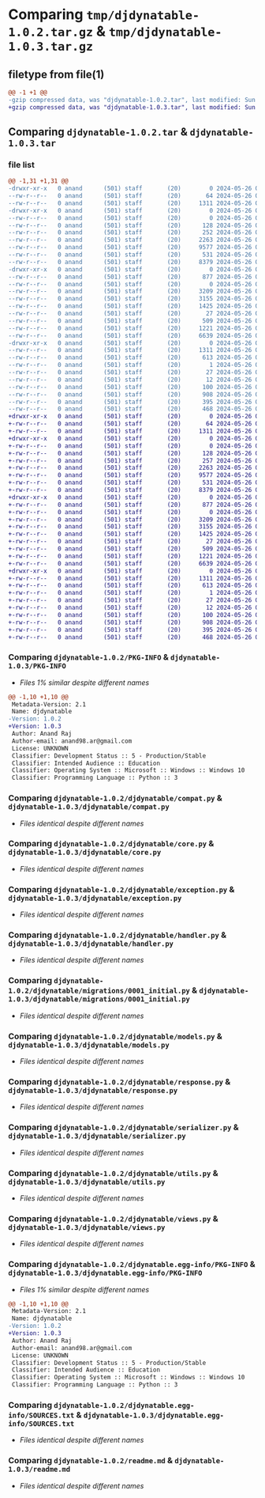 # Comparing `tmp/djdynatable-1.0.2.tar.gz` & `tmp/djdynatable-1.0.3.tar.gz`

## filetype from file(1)

```diff
@@ -1 +1 @@
-gzip compressed data, was "djdynatable-1.0.2.tar", last modified: Sun May 26 09:20:49 2024, max compression
+gzip compressed data, was "djdynatable-1.0.3.tar", last modified: Sun May 26 09:58:50 2024, max compression
```

## Comparing `djdynatable-1.0.2.tar` & `djdynatable-1.0.3.tar`

### file list

```diff
@@ -1,31 +1,31 @@
-drwxr-xr-x   0 anand      (501) staff       (20)        0 2024-05-26 09:20:49.808869 djdynatable-1.0.2/
--rw-r--r--   0 anand      (501) staff       (20)       64 2024-05-26 09:07:20.000000 djdynatable-1.0.2/MANIFEST.in
--rw-r--r--   0 anand      (501) staff       (20)     1311 2024-05-26 09:20:49.809004 djdynatable-1.0.2/PKG-INFO
-drwxr-xr-x   0 anand      (501) staff       (20)        0 2024-05-26 09:20:49.806858 djdynatable-1.0.2/djdynatable/
--rw-r--r--   0 anand      (501) staff       (20)        0 2024-05-26 09:07:20.000000 djdynatable-1.0.2/djdynatable/__init__.py
--rw-r--r--   0 anand      (501) staff       (20)      128 2024-05-26 09:07:20.000000 djdynatable-1.0.2/djdynatable/admin.py
--rw-r--r--   0 anand      (501) staff       (20)      252 2024-05-26 09:08:02.000000 djdynatable-1.0.2/djdynatable/apps.py
--rw-r--r--   0 anand      (501) staff       (20)     2263 2024-05-26 09:08:36.000000 djdynatable-1.0.2/djdynatable/compat.py
--rw-r--r--   0 anand      (501) staff       (20)     9577 2024-05-26 09:09:23.000000 djdynatable-1.0.2/djdynatable/core.py
--rw-r--r--   0 anand      (501) staff       (20)      531 2024-05-26 09:07:20.000000 djdynatable-1.0.2/djdynatable/exception.py
--rw-r--r--   0 anand      (501) staff       (20)     8379 2024-05-26 09:10:30.000000 djdynatable-1.0.2/djdynatable/handler.py
-drwxr-xr-x   0 anand      (501) staff       (20)        0 2024-05-26 09:20:49.808748 djdynatable-1.0.2/djdynatable/migrations/
--rw-r--r--   0 anand      (501) staff       (20)      877 2024-05-26 09:07:20.000000 djdynatable-1.0.2/djdynatable/migrations/0001_initial.py
--rw-r--r--   0 anand      (501) staff       (20)        0 2024-05-26 09:07:20.000000 djdynatable-1.0.2/djdynatable/migrations/__init__.py
--rw-r--r--   0 anand      (501) staff       (20)     3209 2024-05-26 09:10:43.000000 djdynatable-1.0.2/djdynatable/models.py
--rw-r--r--   0 anand      (501) staff       (20)     3155 2024-05-26 09:07:20.000000 djdynatable-1.0.2/djdynatable/response.py
--rw-r--r--   0 anand      (501) staff       (20)     1425 2024-05-26 09:07:20.000000 djdynatable-1.0.2/djdynatable/serializer.py
--rw-r--r--   0 anand      (501) staff       (20)       27 2024-05-26 09:07:20.000000 djdynatable-1.0.2/djdynatable/tests.py
--rw-r--r--   0 anand      (501) staff       (20)      509 2024-05-26 09:07:20.000000 djdynatable-1.0.2/djdynatable/urls.py
--rw-r--r--   0 anand      (501) staff       (20)     1221 2024-05-26 09:19:29.000000 djdynatable-1.0.2/djdynatable/utils.py
--rw-r--r--   0 anand      (501) staff       (20)     6639 2024-05-26 09:11:44.000000 djdynatable-1.0.2/djdynatable/views.py
-drwxr-xr-x   0 anand      (501) staff       (20)        0 2024-05-26 09:20:49.808238 djdynatable-1.0.2/djdynatable.egg-info/
--rw-r--r--   0 anand      (501) staff       (20)     1311 2024-05-26 09:20:49.000000 djdynatable-1.0.2/djdynatable.egg-info/PKG-INFO
--rw-r--r--   0 anand      (501) staff       (20)      613 2024-05-26 09:20:49.000000 djdynatable-1.0.2/djdynatable.egg-info/SOURCES.txt
--rw-r--r--   0 anand      (501) staff       (20)        1 2024-05-26 09:20:49.000000 djdynatable-1.0.2/djdynatable.egg-info/dependency_links.txt
--rw-r--r--   0 anand      (501) staff       (20)       27 2024-05-26 09:20:49.000000 djdynatable-1.0.2/djdynatable.egg-info/requires.txt
--rw-r--r--   0 anand      (501) staff       (20)       12 2024-05-26 09:20:49.000000 djdynatable-1.0.2/djdynatable.egg-info/top_level.txt
--rw-r--r--   0 anand      (501) staff       (20)      100 2024-05-26 09:07:20.000000 djdynatable-1.0.2/pyproject.toml
--rw-r--r--   0 anand      (501) staff       (20)      908 2024-05-26 09:14:32.000000 djdynatable-1.0.2/readme.md
--rw-r--r--   0 anand      (501) staff       (20)      395 2024-05-26 09:20:49.809343 djdynatable-1.0.2/setup.cfg
--rw-r--r--   0 anand      (501) staff       (20)      468 2024-05-26 09:20:41.000000 djdynatable-1.0.2/setup.py
+drwxr-xr-x   0 anand      (501) staff       (20)        0 2024-05-26 09:58:50.551946 djdynatable-1.0.3/
+-rw-r--r--   0 anand      (501) staff       (20)       64 2024-05-26 09:07:20.000000 djdynatable-1.0.3/MANIFEST.in
+-rw-r--r--   0 anand      (501) staff       (20)     1311 2024-05-26 09:58:50.552080 djdynatable-1.0.3/PKG-INFO
+drwxr-xr-x   0 anand      (501) staff       (20)        0 2024-05-26 09:58:50.550177 djdynatable-1.0.3/djdynatable/
+-rw-r--r--   0 anand      (501) staff       (20)        0 2024-05-26 09:07:20.000000 djdynatable-1.0.3/djdynatable/__init__.py
+-rw-r--r--   0 anand      (501) staff       (20)      128 2024-05-26 09:07:20.000000 djdynatable-1.0.3/djdynatable/admin.py
+-rw-r--r--   0 anand      (501) staff       (20)      257 2024-05-26 09:56:40.000000 djdynatable-1.0.3/djdynatable/apps.py
+-rw-r--r--   0 anand      (501) staff       (20)     2263 2024-05-26 09:08:36.000000 djdynatable-1.0.3/djdynatable/compat.py
+-rw-r--r--   0 anand      (501) staff       (20)     9577 2024-05-26 09:09:23.000000 djdynatable-1.0.3/djdynatable/core.py
+-rw-r--r--   0 anand      (501) staff       (20)      531 2024-05-26 09:07:20.000000 djdynatable-1.0.3/djdynatable/exception.py
+-rw-r--r--   0 anand      (501) staff       (20)     8379 2024-05-26 09:10:30.000000 djdynatable-1.0.3/djdynatable/handler.py
+drwxr-xr-x   0 anand      (501) staff       (20)        0 2024-05-26 09:58:50.551788 djdynatable-1.0.3/djdynatable/migrations/
+-rw-r--r--   0 anand      (501) staff       (20)      877 2024-05-26 09:07:20.000000 djdynatable-1.0.3/djdynatable/migrations/0001_initial.py
+-rw-r--r--   0 anand      (501) staff       (20)        0 2024-05-26 09:07:20.000000 djdynatable-1.0.3/djdynatable/migrations/__init__.py
+-rw-r--r--   0 anand      (501) staff       (20)     3209 2024-05-26 09:10:43.000000 djdynatable-1.0.3/djdynatable/models.py
+-rw-r--r--   0 anand      (501) staff       (20)     3155 2024-05-26 09:07:20.000000 djdynatable-1.0.3/djdynatable/response.py
+-rw-r--r--   0 anand      (501) staff       (20)     1425 2024-05-26 09:07:20.000000 djdynatable-1.0.3/djdynatable/serializer.py
+-rw-r--r--   0 anand      (501) staff       (20)       27 2024-05-26 09:07:20.000000 djdynatable-1.0.3/djdynatable/tests.py
+-rw-r--r--   0 anand      (501) staff       (20)      509 2024-05-26 09:07:20.000000 djdynatable-1.0.3/djdynatable/urls.py
+-rw-r--r--   0 anand      (501) staff       (20)     1221 2024-05-26 09:19:29.000000 djdynatable-1.0.3/djdynatable/utils.py
+-rw-r--r--   0 anand      (501) staff       (20)     6639 2024-05-26 09:11:44.000000 djdynatable-1.0.3/djdynatable/views.py
+drwxr-xr-x   0 anand      (501) staff       (20)        0 2024-05-26 09:58:50.551276 djdynatable-1.0.3/djdynatable.egg-info/
+-rw-r--r--   0 anand      (501) staff       (20)     1311 2024-05-26 09:58:50.000000 djdynatable-1.0.3/djdynatable.egg-info/PKG-INFO
+-rw-r--r--   0 anand      (501) staff       (20)      613 2024-05-26 09:58:50.000000 djdynatable-1.0.3/djdynatable.egg-info/SOURCES.txt
+-rw-r--r--   0 anand      (501) staff       (20)        1 2024-05-26 09:58:50.000000 djdynatable-1.0.3/djdynatable.egg-info/dependency_links.txt
+-rw-r--r--   0 anand      (501) staff       (20)       27 2024-05-26 09:58:50.000000 djdynatable-1.0.3/djdynatable.egg-info/requires.txt
+-rw-r--r--   0 anand      (501) staff       (20)       12 2024-05-26 09:58:50.000000 djdynatable-1.0.3/djdynatable.egg-info/top_level.txt
+-rw-r--r--   0 anand      (501) staff       (20)      100 2024-05-26 09:07:20.000000 djdynatable-1.0.3/pyproject.toml
+-rw-r--r--   0 anand      (501) staff       (20)      908 2024-05-26 09:14:32.000000 djdynatable-1.0.3/readme.md
+-rw-r--r--   0 anand      (501) staff       (20)      395 2024-05-26 09:58:50.552416 djdynatable-1.0.3/setup.cfg
+-rw-r--r--   0 anand      (501) staff       (20)      468 2024-05-26 09:58:38.000000 djdynatable-1.0.3/setup.py
```

### Comparing `djdynatable-1.0.2/PKG-INFO` & `djdynatable-1.0.3/PKG-INFO`

 * *Files 1% similar despite different names*

```diff
@@ -1,10 +1,10 @@
 Metadata-Version: 2.1
 Name: djdynatable
-Version: 1.0.2
+Version: 1.0.3
 Author: Anand Raj
 Author-email: anand98.ar@gmail.com
 License: UNKNOWN
 Classifier: Development Status :: 5 - Production/Stable
 Classifier: Intended Audience :: Education
 Classifier: Operating System :: Microsoft :: Windows :: Windows 10
 Classifier: Programming Language :: Python :: 3
```

### Comparing `djdynatable-1.0.2/djdynatable/compat.py` & `djdynatable-1.0.3/djdynatable/compat.py`

 * *Files identical despite different names*

### Comparing `djdynatable-1.0.2/djdynatable/core.py` & `djdynatable-1.0.3/djdynatable/core.py`

 * *Files identical despite different names*

### Comparing `djdynatable-1.0.2/djdynatable/exception.py` & `djdynatable-1.0.3/djdynatable/exception.py`

 * *Files identical despite different names*

### Comparing `djdynatable-1.0.2/djdynatable/handler.py` & `djdynatable-1.0.3/djdynatable/handler.py`

 * *Files identical despite different names*

### Comparing `djdynatable-1.0.2/djdynatable/migrations/0001_initial.py` & `djdynatable-1.0.3/djdynatable/migrations/0001_initial.py`

 * *Files identical despite different names*

### Comparing `djdynatable-1.0.2/djdynatable/models.py` & `djdynatable-1.0.3/djdynatable/models.py`

 * *Files identical despite different names*

### Comparing `djdynatable-1.0.2/djdynatable/response.py` & `djdynatable-1.0.3/djdynatable/response.py`

 * *Files identical despite different names*

### Comparing `djdynatable-1.0.2/djdynatable/serializer.py` & `djdynatable-1.0.3/djdynatable/serializer.py`

 * *Files identical despite different names*

### Comparing `djdynatable-1.0.2/djdynatable/utils.py` & `djdynatable-1.0.3/djdynatable/utils.py`

 * *Files identical despite different names*

### Comparing `djdynatable-1.0.2/djdynatable/views.py` & `djdynatable-1.0.3/djdynatable/views.py`

 * *Files identical despite different names*

### Comparing `djdynatable-1.0.2/djdynatable.egg-info/PKG-INFO` & `djdynatable-1.0.3/djdynatable.egg-info/PKG-INFO`

 * *Files 1% similar despite different names*

```diff
@@ -1,10 +1,10 @@
 Metadata-Version: 2.1
 Name: djdynatable
-Version: 1.0.2
+Version: 1.0.3
 Author: Anand Raj
 Author-email: anand98.ar@gmail.com
 License: UNKNOWN
 Classifier: Development Status :: 5 - Production/Stable
 Classifier: Intended Audience :: Education
 Classifier: Operating System :: Microsoft :: Windows :: Windows 10
 Classifier: Programming Language :: Python :: 3
```

### Comparing `djdynatable-1.0.2/djdynatable.egg-info/SOURCES.txt` & `djdynatable-1.0.3/djdynatable.egg-info/SOURCES.txt`

 * *Files identical despite different names*

### Comparing `djdynatable-1.0.2/readme.md` & `djdynatable-1.0.3/readme.md`

 * *Files identical despite different names*


